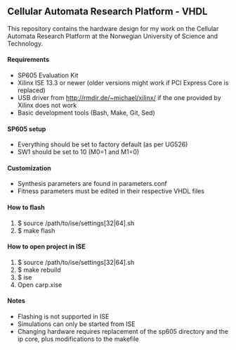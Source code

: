 ## Cellular Automata Research Platform - VHDL

This repository contains the hardware design for my work on the Cellular Automata Research Platform at the Norwegian University of Science and Technology.

#### Requirements
* SP605 Evaluation Kit
* Xilinx ISE 13.3 or newer (older versions might work if PCI Express Core is replaced)
* USB driver from http://rmdir.de/~michael/xilinx/ if the one provided by Xilinx does not work
* Basic development tools (Bash, Make, Git, Sed)

#### SP605 setup
* Everything should be set to factory default (as per UG526)
* SW1 should be set to 10 (M0=1 and M1=0)

#### Customization
* Synthesis parameters are found in parameters.conf
* Fitness parameters must be edited in their respective VHDL files

#### How to flash
1. $ source /path/to/ise/settings[32|64].sh
2. $ make flash

#### How to open project in ISE
1. $ source /path/to/ise/settings[32|64].sh
2. $ make rebuild
3. $ ise
4. Open carp.xise

#### Notes
* Flashing is not supported in ISE
* Simulations can only be started from ISE
* Changing hardware requires replacement of the sp605 directory and the ip core, plus modifications to the makefile
